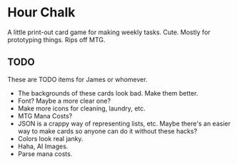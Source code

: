 # Hour Chalk

A little print-out card game for making weekly tasks.  Cute.  Mostly for prototyping things.  Rips off MTG.

## TODO

These are TODO items for James or whomever.

- The backgrounds of these cards look bad.  Make them better.
- Font?  Maybe a more clear one?
- Make more icons for cleaning, laundry, etc.
- MTG Mana Costs?
- JSON is a crappy way of representing lists, etc.  Maybe there's an easier way to make cards so anyone can do it without these hacks?
- Colors look real janky.
- Haha, AI Images.
- Parse mana costs.
